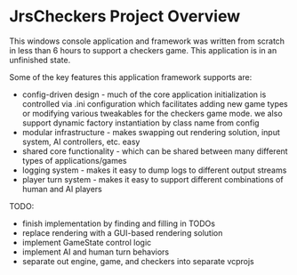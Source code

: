 # JrsCheckers Project Overview

This windows console application and framework was written from scratch in less than 6 hours to support a checkers game. This application is in an unfinished state.

Some of the key features this application framework supports are:

* config-driven design		- much of the core application initialization is controlled via .ini configuration which facilitates adding new game types or modifying various tweakables for the checkers game mode. we also support dynamic factory instantiation by class name from config
* modular infrastructure	- makes swapping out rendering solution, input system, AI controllers, etc. easy
* shared core functionality	- which can be shared between many different types  of applications/games 
* logging system - makes it easy to dump logs to different output streams
* player turn system - makes it easy to support different combinations of human and 
					   AI players

TODO:
* finish implementation by finding and filling in TODOs
* replace rendering with a GUI-based rendering solution
* implement GameState control logic
* implement AI and human turn behaviors
* separate out engine, game, and checkers into separate vcprojs 
